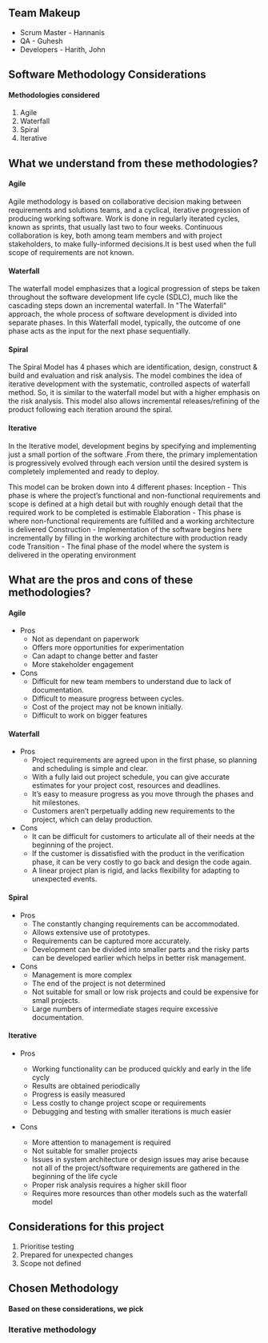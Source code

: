 ## Team Makeup 

- Scrum Master - Hannanis
- QA - Guhesh
- Developers - Harith, John

## Software Methodology Considerations
#### Methodologies considered
1. Agile
2. Waterfall
3. Spiral 
4. Iterative

## What we understand from these methodologies?

#### Agile

Agile methodology is based on collaborative decision making between requirements and solutions teams, and a cyclical, iterative progression of producing working software. Work is done in regularly iterated cycles, known as sprints, that usually last two to four weeks. Continuous collaboration is key, both among team members and with project stakeholders, to make fully-informed decisions.It is best used when the full scope of requirements are not known.

#### Waterfall

The waterfall model emphasizes that a logical progression of steps be taken throughout the software development life cycle (SDLC), much like the cascading steps down an incremental waterfall. In "The Waterfall" approach, the whole process of software development is divided into separate phases. In this Waterfall model, typically, the outcome of one phase acts as the input for the next phase sequentially.

#### Spiral

The Spiral Model has 4 phases which are identification, design, construct & build and evaluation and risk analysis. The model combines the idea of iterative development with the systematic, controlled aspects of waterfall method. So, it is similar to the waterfall model but with a higher emphasis on the risk analysis. This model also allows incremental releases/refining of the product following each iteration around the spiral.

#### Iterative
In the Iterative model, development begins by specifying and implementing just a small portion of the software .From there, the primary implementation is progressively evolved through each version until the desired system is completely implemented and ready to deploy. 

This model can be broken down into 4 different phases:
Inception - This phase is where the project’s functional and non-functional requirements and scope is defined at a high detail but with roughly enough detail that the required work to be completed is estimable
Elaboration - This phase is where non-functional requirements are fulfilled and a working architecture is delivered
Construction - Implementation of the software begins here incrementally by filling in the working architecture with production ready code
Transition - The final phase of the model where the system is delivered in the operating environment

## What are the pros and cons of these methodologies?
#### Agile

- Pros
  - Not as dependant on paperwork
  - Offers more opportunities for experimentation
  - Can adapt to change better and faster
  - More stakeholder engagement
- Cons
  - Difficult for new team members to understand due to lack of documentation.
  - Difficult to measure progress between cycles.
  - Cost of the project may not be known initially.
  - Difficult to work on bigger features


#### Waterfall

- Pros
  - Project requirements are agreed upon in the first phase, so planning and scheduling is simple and clear.
  - With a fully laid out project schedule, you can give accurate estimates for your project cost, resources and deadlines.
  - It’s easy to measure progress as you move through the phases and hit milestones.
  - Customers aren’t perpetually adding new requirements to the project, which can delay production.  
- Cons        
  - It can be difficult for customers to articulate all of their needs at the beginning of the project.
  - If the customer is dissatisfied with the product in the verification phase, it can be very costly to go back and design the code again.
  - A linear project plan is rigid, and lacks flexibility for adapting to unexpected events.
  
#### Spiral

- Pros
  - The constantly changing requirements can be accommodated.
  - Allows extensive use of prototypes.
  - Requirements can be captured more accurately.
  - Development can be divided into smaller parts and the risky parts can be developed earlier which helps in better risk management.
- Cons
  - Management is more complex
  - The end of the project is not determined
  - Not suitable for small or low risk projects and could be expensive for small projects.
  - Large numbers of intermediate stages require excessive documentation.

#### Iterative
- Pros
  - Working functionality can be produced quickly and early in the life cycly
  - Results are obtained periodically
  - Progress is easily measured
  - Less costly to change project scope or requirements
  - Debugging and testing with smaller iterations is much easier

- Cons
  - More attention to management is required
  - Not suitable for smaller projects
  - Issues in system architecture or design issues may arise because not all of the project/software requirements are gathered in the beginning of the life cycle
  - Proper risk analysis requires a higher skill floor
  - Requires more resources than other models such as the waterfall model

 
 ## Considerations for this project
 1. Prioritise testing
 2. Prepared for unexpected changes 
 3. Scope not defined
 
 ## Chosen Methodology
 #### Based on these considerations, we pick
 ### Iterative methodology
 
